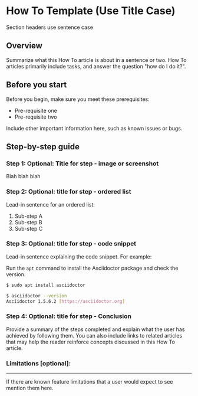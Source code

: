# How To Template (Use Title Case)

Section headers use sentence case


## Overview

Summarize what this How To article is about in a sentence or two.
How To articles primarily include tasks, and answer the question "how do I do it?".

## Before you start
<!-- Delete this section if your readers can go to the steps without requiring any prerequisite knowledge. -->
Before you begin, make sure you meet these prerequisites:

* Pre-requisite one
* Pre-requisite two

Include other important information here, such as known issues or bugs.

## Step-by-step guide

### Step 1: Optional: Title for step - image or screenshot

Blah blah blah

### Step 2: Optional: title for step - ordered list

Lead-in sentence for an ordered list:

1. Sub-step A
1. Sub-step B
1. Sub-step C

### Step 3: Optional: title for step - code snippet

Lead-in sentence explaining the code snippet. For example:

Run the `apt` command to install the Asciidoctor package and check the version.

```bash
$ sudo apt install asciidoctor

$ asciidoctor --version
Asciidoctor 1.5.6.2 [https://asciidoctor.org]
```

### Step 4: Optional: title for step - Conclusion

Provide a summary of the steps completed and explain what the user has achieved by following them. You can also include links to related articles that may help the reader reinforce concepts discussed in this How To article.

### Limitations [optional]:
------------------------
If there are known feature limitations that a user would expect to see mention them here.
